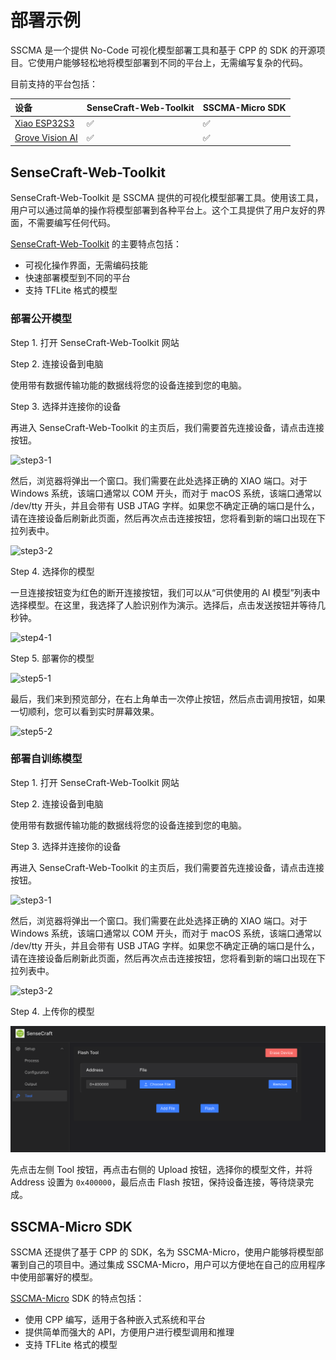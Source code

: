 # 部署示例

SSCMA 是一个提供 No-Code 可视化模型部署工具和基于 CPP 的 SDK 的开源项目。它使用户能够轻松地将模型部署到不同的平台上，无需编写复杂的代码。

目前支持的平台包括：

| 设备 | SenseCraft-Web-Toolkit | SSCMA-Micro SDK |
| :--- | :--- | :--- |
| [Xiao ESP32S3](https://www.seeedstudio.com/XIAO-ESP32S3-Sense-p-5639.html) | ✅ | ✅ |
| [Grove Vision AI](https://www.seeedstudio.com/Grove-Vision-AI-Module-p-5457.html) | ✅ | ✅ |

## SenseCraft-Web-Toolkit

SenseCraft-Web-Toolkit 是 SSCMA 提供的可视化模型部署工具。使用该工具，用户可以通过简单的操作将模型部署到各种平台上。这个工具提供了用户友好的界面，不需要编写任何代码。

[SenseCraft-Web-Toolkit](https://seeed-studio.github.io/SenseCraft-Web-Toolkit/) 的主要特点包括：

- 可视化操作界面，无需编码技能
- 快速部署模型到不同的平台
- 支持 TFLite 格式的模型


### 部署公开模型

Step 1. 打开 SenseCraft-Web-Toolkit 网站

<!-- <div align="center">
  <a href="https://seeed-studio.github.io/SenseCraft-Web-Toolk"><img width="10%" src="https://files.seeedstudio.com/sscma/docs/images/SSCMA-Hero.png"/></a>
</div> -->

Step 2. 连接设备到电脑

使用带有数据传输功能的数据线将您的设备连接到您的电脑。

Step 3. 选择并连接你的设备

再进入 SenseCraft-Web-Toolkit 的主页后，我们需要首先连接设备，请点击连接按钮。

![step3-1](https://files.seeedstudio.com/sscma/docs/static/deploy/step3-1.png)

然后，浏览器将弹出一个窗口。我们需要在此处选择正确的 XIAO 端口。对于 Windows 系统，该端口通常以 COM 开头，而对于 macOS 系统，该端口通常以 /dev/tty 开头，并且会带有 USB JTAG 字样。如果您不确定正确的端口是什么，请在连接设备后刷新此页面，然后再次点击连接按钮，您将看到新的端口出现在下拉列表中。

![step3-2](https://files.seeedstudio.com/sscma/docs/static/deploy/step3-2.png)

Step 4. 选择你的模型

一旦连接按钮变为红色的断开连接按钮，我们可以从“可供使用的 AI 模型”列表中选择模型。在这里，我选择了人脸识别作为演示。选择后，点击发送按钮并等待几秒钟。

![step4-1](https://files.seeedstudio.com/sscma/docs/static/deploy/step4-1.png)

Step 5. 部署你的模型

![step5-1](https://files.seeedstudio.com/sscma/docs/static/deploy/step5-1.png)

最后，我们来到预览部分，在右上角单击一次停止按钮，然后点击调用按钮，如果一切顺利，您可以看到实时屏幕效果。

![step5-2](https://files.seeedstudio.com/sscma/docs/static/deploy/step5-2.png)

### 部署自训练模型

Step 1. 打开 SenseCraft-Web-Toolkit 网站

<!-- <div align="center">
  <a href="https://seeed-studio.github.io/SenseCraft-Web-Toolk"><img width="10%" src="https://files.seeedstudio.com/sscma/docs/images/SSCMA-Hero.png"/></a>
</div> -->

Step 2. 连接设备到电脑

使用带有数据传输功能的数据线将您的设备连接到您的电脑。

Step 3. 选择并连接你的设备

再进入 SenseCraft-Web-Toolkit 的主页后，我们需要首先连接设备，请点击连接按钮。

![step3-1](https://files.seeedstudio.com/sscma/docs/static/deploy/step3-1.png)

然后，浏览器将弹出一个窗口。我们需要在此处选择正确的 XIAO 端口。对于 Windows 系统，该端口通常以 COM 开头，而对于 macOS 系统，该端口通常以 /dev/tty 开头，并且会带有 USB JTAG 字样。如果您不确定正确的端口是什么，请在连接设备后刷新此页面，然后再次点击连接按钮，您将看到新的端口出现在下拉列表中。

![step3-2](https://files.seeedstudio.com/sscma/docs/static/deploy/step3-2.png)

Step 4. 上传你的模型

![step4-1](images/sscma-upload.png)

先点击左侧 Tool 按钮，再点击右侧的 Upload 按钮，选择你的模型文件，并将 Address 设置为 `0x400000`，最后点击 Flash 按钮，保持设备连接，等待烧录完成。


## SSCMA-Micro SDK

SSCMA 还提供了基于 CPP 的 SDK，名为 SSCMA-Micro，使用户能够将模型部署到自己的项目中。通过集成 SSCMA-Micro，用户可以方便地在自己的应用程序中使用部署好的模型。

[SSCMA-Micro](https://github.com/Seeed-Studio/SSCMA-Micro) SDK 的特点包括：

- 使用 CPP 编写，适用于各种嵌入式系统和平台
- 提供简单而强大的 API，方便用户进行模型调用和推理
- 支持 TFLite 格式的模型

